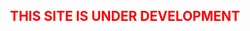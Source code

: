 ## <p align="center" style="color:red; text-transform: uppercase">This site is under development</p>
